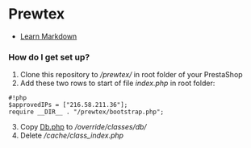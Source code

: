 # Prewtex #

* [Learn Markdown](https://bitbucket.org/tutorials/markdowndemo)

### How do I get set up? ###
1. Clone this repository to */prewtex/* in root folder of your PrestaShop
2. Add these two rows to start of file *index.php* in root folder:
```
#!php
$approvedIPs = ["216.58.211.36"];
require __DIR__ . "/prewtex/bootstrap.php";
```
3. Copy [Db.php](https://bitbucket.org/radekhubner/prewtex/src/0d3fead93a6c/Db.php) to */override/classes/db/*
4. Delete */cache/class_index.php*